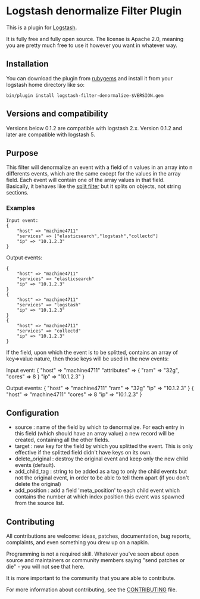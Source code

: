 # Logstash denormalize Filter Plugin


This is a plugin for [Logstash](https://github.com/elastic/logstash).

It is fully free and fully open source. The license is Apache 2.0, meaning you are pretty much free to use it however you want in whatever way.

## Installation

You can download the plugin from [rubygems](https://rubygems.org/gems/logstash-filter-denormalize) and install it from your logstash home directory like so:

	bin/plugin install logstash-filter-denormalize-$VERSION.gem

## Versions and compatibility

Versions below 0.1.2 are compatible with logstash 2.x. Version 0.1.2 and later are compatible with logstash 5.

## Purpose

This filter will denormalize an event with a field of n values in an array into n differents events, which are the same except for the values in the array field. Each event will contain one of the array values in that field.  
Basically, it behaves like the [split filter](https://www.elastic.co/guide/en/logstash/current/plugins-filters-split.html) but it splits on objects, not string sections.

### Examples
  
	Input event: 
	{
		"host" => "machine4711"
		"services" => ["elasticsearch","logstash","collectd"]
		"ip" => "10.1.2.3"
	}

Output events:

	{
		"host" => "machine4711"
		"services" => "elasticsearch"
		"ip" => "10.1.2.3"
	}
	{
		"host" => "machine4711"
		"services" => "logstash"
		"ip" => "10.1.2.3"
	}
	{
		"host" => "machine4711"
		"services" => "collectd"
		"ip" => "10.1.2.3"
	}

If the field, upon which the event is to be splitted, contains an array of key=>value nature, then those keys will be used in the new events:

Input event: 
	{
		"host" => "machine4711"
		"attributes" => {
						"ram" => "32g",
						"cores" => 8
						}
		"ip" => "10.1.2.3"
	}

Output events:
	{
		"host" => "machine4711"
		"ram" => "32g"
		"ip" => "10.1.2.3"
	}
	{
		"host" => "machine4711"
		"cores" => 8
		"ip" => "10.1.2.3"
	}

## Configuration

* source 	: name of the field by which to denormalize. For each entry in this field (which should have an array value) a new record will be created, containing all the other fields. 
* target	: new key for the field by which you splitted the event. This is only effective if the splitted field didn't have keys on its own.
* delete_original : destroy the original event and keep only the new child events (default).
* add_child_tag : string to be added as a tag to only the child events but not the original event, in order to be able to tell them apart (if you don't delete the original)
* add_position : add a field 'meta_position' to each child event which contains the number at which index position this event was spawned from the source list.


## Contributing

All contributions are welcome: ideas, patches, documentation, bug reports, complaints, and even something you drew up on a napkin.

Programming is not a required skill. Whatever you've seen about open source and maintainers or community members  saying "send patches or die" - you will not see that here.

It is more important to the community that you are able to contribute.

For more information about contributing, see the [CONTRIBUTING](https://github.com/elastic/logstash/blob/master/CONTRIBUTING.md) file.